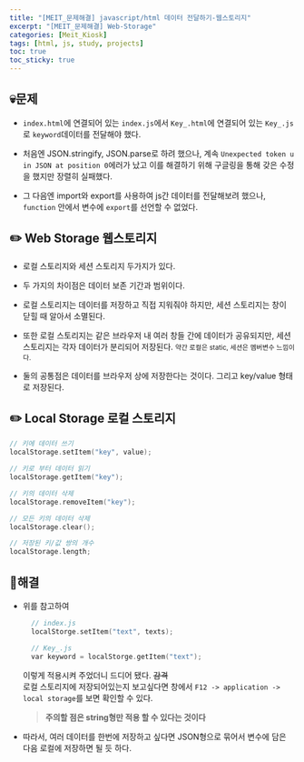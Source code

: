 ```yaml
---
title: "[MEIT_문제해결] javascript/html 데이터 전달하기-웹스토리지"
excerpt: "[MEIT_문제해결] Web-Storage"
categories: [Meit_Kiosk]
tags: [html, js, study, projects]
toc: true
toc_sticky: true
---
```


## 💀문제

+ `index.html`에 연결되어 있는 `index.js`에서 `Key_.html`에 연결되어 있는 `Key_.js`로 `keyword`데이터를 전달해야 했다.  
  
+ 처음엔 JSON.stringify, JSON.parse로 하려 했으나, 계속 `Unexpected token u in JSON at position 0`에러가 났고 이를 해결하기 위해 구글링을 통해 갖은 수정을 했지만 장렬히 실패했다. 
  
+ 그 다음엔 import와 export를 사용하여 js간 데이터를 전달해보려 했으나, `function` 안에서 변수에 `export`를 선언할 수 없었다.  
  

## ✏️ Web Storage 웹스토리지

+ 로컬 스토리지와 세션 스토리지 두가지가 있다. 
   
+ 두 가지의 차이점은 데이터 보존 기간과 범위이다.
+ 로컬 스토리지는 데이터를 저장하고 직접 지워줘야 하지만, 세션 스토리지는 창이 닫힐 때 알아서 소멸된다.  
+ 또한 로컬 스토리지는 같은 브라우저 내 여러 창들 간에 데이터가 공유되지만, 세션 스토리지는 각자 데이터가 분리되어 저장된다. <small>약간 로컬은 static, 세션은 멤버변수 느낌이다.</small>  
   
+ 둘의 공통점은 데이터를 브라우저 상에 저장한다는 것이다. 그리고 key/value 형태로 저장된다.


## ✏️ Local Storage 로컬 스토리지

```cpp
// 키에 데이터 쓰기
localStorage.setItem("key", value);

// 키로 부터 데이터 읽기
localStorage.getItem("key");

// 키의 데이터 삭제
localStorage.removeItem("key");

// 모든 키의 데이터 삭제
localStorage.clear();

// 저장된 키/값 쌍의 개수
localStorage.length;
```  

## 💊해결

+ 위를 참고하여  
  ```cpp
    // index.js
    localStorge.setItem("text", texts);

    // Key_.js
    var keyword = localStorge.getItem("text");
  ```  
  이렇게 적용시켜 주었더니 드디어 됐다. ~~감격~~  
  로컬 스토리지에 저장되어있는지 보고싶다면 창에서 `F12 -> application -> local storage`를 보면 확인할 수 있다.  

  > **주의할 점은 string형만 적용 할 수 있다는 것이다** 

+ 따라서, 여러 데이터를 한번에 저장하고 싶다면 JSON형으로 묶어서 변수에 담은 다음 로컬에 저장하면 될 듯 하다.

